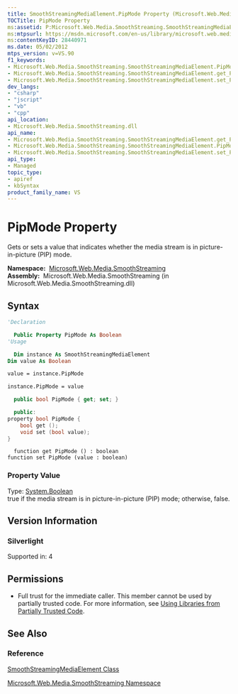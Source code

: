 ```yaml
---
title: SmoothStreamingMediaElement.PipMode Property (Microsoft.Web.Media.SmoothStreaming)
TOCTitle: PipMode Property
ms:assetid: P:Microsoft.Web.Media.SmoothStreaming.SmoothStreamingMediaElement.PipMode
ms:mtpsurl: https://msdn.microsoft.com/en-us/library/microsoft.web.media.smoothstreaming.smoothstreamingmediaelement.pipmode(v=VS.90)
ms:contentKeyID: 28440971
ms.date: 05/02/2012
mtps_version: v=VS.90
f1_keywords:
- Microsoft.Web.Media.SmoothStreaming.SmoothStreamingMediaElement.PipMode
- Microsoft.Web.Media.SmoothStreaming.SmoothStreamingMediaElement.get_PipMode
- Microsoft.Web.Media.SmoothStreaming.SmoothStreamingMediaElement.set_PipMode
dev_langs:
- "csharp"
- "jscript"
- "vb"
- "cpp"
api_location:
- Microsoft.Web.Media.SmoothStreaming.dll
api_name:
- Microsoft.Web.Media.SmoothStreaming.SmoothStreamingMediaElement.get_PipMode
- Microsoft.Web.Media.SmoothStreaming.SmoothStreamingMediaElement.PipMode
- Microsoft.Web.Media.SmoothStreaming.SmoothStreamingMediaElement.set_PipMode
api_type:
- Managed
topic_type:
- apiref
- kbSyntax
product_family_name: VS
---
```


# PipMode Property

Gets or sets a value that indicates whether the media stream is in picture-in-picture (PIP) mode.

**Namespace:**  [Microsoft.Web.Media.SmoothStreaming](microsoft-web-media-smoothstreaming-namespace_1.md)  
**Assembly:**  Microsoft.Web.Media.SmoothStreaming (in Microsoft.Web.Media.SmoothStreaming.dll)

## Syntax

```vb
'Declaration

  Public Property PipMode As Boolean
'Usage

  Dim instance As SmoothStreamingMediaElement
Dim value As Boolean

value = instance.PipMode

instance.PipMode = value
```

```csharp
  public bool PipMode { get; set; }
```

```cpp
  public:
property bool PipMode {
    bool get ();
    void set (bool value);
}
```

```jscript
  function get PipMode () : boolean
function set PipMode (value : boolean)
```

### Property Value

Type: [System.Boolean](https://msdn.microsoft.com/library/a28wyd50)  
true if the media stream is in picture-in-picture (PIP) mode; otherwise, false.  

## Version Information

### Silverlight

Supported in: 4  

## Permissions

  - Full trust for the immediate caller. This member cannot be used by partially trusted code. For more information, see [Using Libraries from Partially Trusted Code](https://msdn.microsoft.com/library/8skskf63).

## See Also

### Reference

[SmoothStreamingMediaElement Class](smoothstreamingmediaelement-class-microsoft-web-media-smoothstreaming_1.md)

[Microsoft.Web.Media.SmoothStreaming Namespace](microsoft-web-media-smoothstreaming-namespace_1.md)

